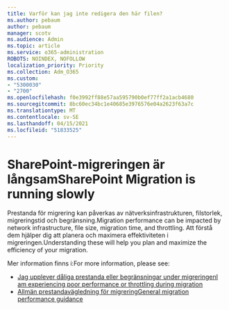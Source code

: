 ```yaml
---
title: Varför kan jag inte redigera den här filen?
ms.author: pebaum
author: pebaum
manager: scotv
ms.audience: Admin
ms.topic: article
ms.service: o365-administration
ROBOTS: NOINDEX, NOFOLLOW
localization_priority: Priority
ms.collection: Adm_O365
ms.custom:
- "5300030"
- "2700"
ms.openlocfilehash: f0e3992ff88e57aa595790b0ef77ff2a1acb4680
ms.sourcegitcommit: 8bc60ec34bc1e40685e3976576e04a2623f63a7c
ms.translationtype: MT
ms.contentlocale: sv-SE
ms.lasthandoff: 04/15/2021
ms.locfileid: "51833525"
---
```

# <a name="sharepoint-migration-is-running-slowly"></a><span data-ttu-id="4b365-102">SharePoint-migreringen är långsam</span><span class="sxs-lookup"><span data-stu-id="4b365-102">SharePoint Migration is running slowly</span></span>

<span data-ttu-id="4b365-103">Prestanda för migrering kan påverkas av nätverksinfrastrukturen, filstorlek, migreringstid och begränsning.</span><span class="sxs-lookup"><span data-stu-id="4b365-103">Migration performance can be impacted by network infrastructure, file size, migration time, and throttling.</span></span> <span data-ttu-id="4b365-104">Att förstå dem hjälper dig att planera och maximera effektiviteten i migreringen.</span><span class="sxs-lookup"><span data-stu-id="4b365-104">Understanding these will help you plan and maximize the efficiency of your migration.</span></span>

<span data-ttu-id="4b365-105">Mer information finns i:</span><span class="sxs-lookup"><span data-stu-id="4b365-105">For more information, please see:</span></span>

- [<span data-ttu-id="4b365-106">Jag upplever dåliga prestanda eller begränsningar under migreringen</span><span class="sxs-lookup"><span data-stu-id="4b365-106">I am experiencing poor performance or throttling during migration</span></span>](https://docs.microsoft.com/sharepointmigration/sharepoint-online-and-onedrive-migration-speed#faq-and-troubleshooting)
- [<span data-ttu-id="4b365-107">Allmän prestandavägledning för migrering</span><span class="sxs-lookup"><span data-stu-id="4b365-107">General migration performance guidance</span></span>](https://docs.microsoft.com/sharepointmigration/sharepoint-online-and-onedrive-migration-speed)
